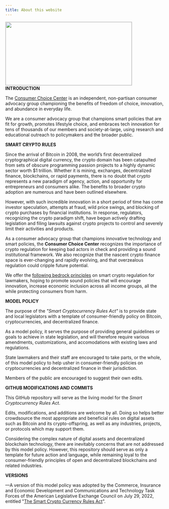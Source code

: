 ```yaml
---
title: About this website
---
```


<img src="https://consumerchoicecenter.org/wp-content/uploads/2022/06/1-CCC-LOGO-BEST-TRANSPARENT.png" 
	 style="object-fit:scale-down;
            width:400px;
            height:200px;
            border: solid 1px #CCC"/>    
<b>INTRODUCTION</b>

The <a href="https://consumerchoicecenter.org">Consumer Choice Center</a> is an independent, non-partisan consumer advocacy group championing the benefits of freedom of choice, innovation, and abundance in everyday life. 

We are a consumer advocacy group that champions smart policies that are fit for growth, promotes lifestyle choice, and embraces tech innovation for tens of thousands of our members and society-at-large, using research and educational outreach to policymakers and the broader public. 

<b>SMART CRYPTO RULES</b>

Since the arrival of Bitcoin in 2008, the world’s first decentralized cryptographical digital currency, the crypto domain has been catapulted from sets of obscure programming passion projects to a highly dynamic sector worth $1 trillion. Whether it is mining, exchanges, decentralized finance, blockchains, or rapid payments, there is no doubt that crypto represents a new paradigm of agency, action, and opportunity for entrepreneurs and consumers alike. The benefits to broader crypto adoption are numerous and have been outlined elsewhere.

However, with such incredible innovation in a short period of time has come investor speculation, attempts at fraud, wild price swings, and blocking of crypto purchases by financial institutions. In response, regulators, recognizing the crypto paradigm shift, have begun actively drafting legislation and filing lawsuits against crypto projects to control and severely limit their activities and products.

As a consumer advocacy group that champions innovative technology and smart policies, the <b>Consumer Choice Center</b> recognizes the importance of crypto regulation for keeping bad actors in check and providing a sound institutional framework. We also recognize that the nascent crypto finance space is ever-changing and rapidly evolving, and that overzealous regulation could cripple future potential.

We offer the <a href="https://consumerchoicecenter.org/principles-for-smart-crypto-regulation/">following bedrock principles</a> on smart crypto regulation for lawmakers, hoping to promote sound policies that will encourage innovation, increase economic inclusion across all income groups, all the while protecting consumers from harm.

<b>MODEL POLICY</b>

The purpose of the <i>"Smart Cryptocurrency Rules Act"</i> is to provide state and local legislators with a template of consumer-friendly policy on Bitcoin, cryptocurrencies, and decentralized finance.

As a model policy, it serves the purpose of providing general guidelines or goals to achieve in state legislation, and will therefore require various amendments, customizations, and accomodations with existing laws and regulations.

State lawmakers and their staff are encouraged to take parts, or the whole, of this model policy to help usher in consumer-friendly policies on cryptocurrencies and decentralized finance in their jurisdiction.

Members of the public are encouraged to suggest their own edits.

<b>GITHUB MODIFICATIONS AND COMMITS</b>

This GitHub repository will serve as the living model for the <i>Smart Cryptocurrency Rules Act</i>. 

Edits, modifications, and additions are welcome by all. Doing so helps better crowdsource the most appropriate and beneficial rules on digital assets such as Bitcoin and its crypto-offspring, as well as any industries, projects, or protocols which may support them.

Considering the complex nature of digital assets and decentralized blockchain technology, there are inevitably concerns that are not addressed by this model policy. However, this repository should serve as only a template for future action and language, while remaining loyal to the consumer-friendly principles of open and decentralized blockchains and related industries.

<b>VERSIONS</b>

—A version of this model policy was adopted by the Commerce, Insurance and Economic Development and Communications and Technology Task Forces of the American Legislative Exchange Council on July 29, 2022, entitled "<a href="https://alec.org/model-policy/the-smart-cryptocurrency-rules-act/">The Smart Crypto Currency Rules Act</a>".
